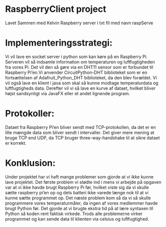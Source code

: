 # RaspberryClient project
Lavet Sammen med Kelvin
Raspberry server i txt fil med navn raspServe

# **Implementeringsstrategi:**

Vi vil lave en socket server i python som kan køre på en Raspberry Pi. Serveren vil så indsamle information om temperaturen og luftfugtigheden fra vores Pi. Det vil den så gøre via en DHT11 sensor som er forbundet til Raspberry Pi’en.Vi anvender CircuitPython-DHT biblioteket som er en fortsættelsen af Adafruit_Python_DHT biblioteket, da den blev forældet. Vi vil også lave en klient i java som skal så kunne modtage temperaturdata og luftfugtigheds data. Derefter vil vi så lave en kurve af dataet, hvilket bliver højst sandsynligt via JavaFX eller et andet lignende program. 

# **Protokoller:**

Dataet fra Raspberry Pi’en bliver sendt med TCP-protokollen, da det er en lille mængde data som bliver sendt i intervaller. Det giver mere mening at bruge TCP end UDP, da TCP bruger three-way-handshake til at sikre dataet er korrekt.

# **Konklusion:**

Under projektet har vi haft mange problemer som gjorde at vi ikke kunne lave projektet. Det første problem vi stødte ind i mens vi arbejde på opgaven var at vi ikke havde brugt Raspberry Pi før, hvilket viste sig da vi skulle sætte raspberry pi’en op og dets batteri ikke varede længe nok til at vi kunne sætte programmet op. Det næste problem kom så da vi så skulle programmere vores temperaturmåler, da ingen af vores medlemmer havde brugt Python før. Det gjorde at vi brugte ekstra tid på at lære syntaxen til Python så koden rent faktisk virkede. Trods alle problemerne virker programmet og kan sende data til klienten via celsius og luftfugtighed. 

